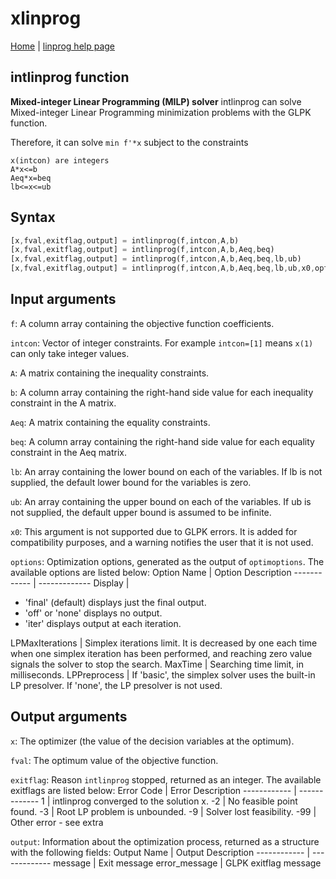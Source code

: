 # xlinprog
[Home](/readme.html) | [linprog help page](/linprog.html)

## intlinprog function

**Mixed-integer Linear Programming (MILP) solver**
intlinprog can solve Mixed-integer Linear Programming minimization problems with the GLPK function.

Therefore, it can solve
`min f'*x`
subject to the constraints
```
x(intcon) are integers
A*x<=b
Aeq*x=beq
lb<=x<=ub
```

## Syntax
```octave
[x,fval,exitflag,output] = intlinprog(f,intcon,A,b)
[x,fval,exitflag,output] = intlinprog(f,intcon,A,b,Aeq,beq)
[x,fval,exitflag,output] = intlinprog(f,intcon,A,b,Aeq,beq,lb,ub)
[x,fval,exitflag,output] = intlinprog(f,intcon,A,b,Aeq,beq,lb,ub,x0,options)
```

## Input arguments
`f`: A column array containing the objective function coefficients.

`intcon`: Vector of integer constraints. For example `intcon=[1]` means `x(1)` can only take integer values.

`A`: A matrix containing the inequality constraints.

`b`: A column array containing the right-hand side value for each inequality constraint in the A matrix.

`Aeq`: A matrix containing the equality constraints.

`beq`: A column array containing the right-hand side value for each equality constraint in the Aeq matrix.

`lb`: An array containing the lower bound on each of the variables. If lb is not supplied, the default lower bound for the variables is zero. 

`ub`: An array containing the upper bound on each of the variables. If ub is not supplied, the default upper bound is assumed to be infinite. 

`x0`: This argument is not supported due to GLPK errors. It is added for compatibility purposes, and a warning notifies the user that it is not used.

`options`: Optimization options, generated as the output of `optimoptions`.
The available options are listed below:
Option Name | Option Description
------------ | -------------
Display | <ul><li>'final' (default) displays just the final output.</li><li>'off' or 'none' displays no output.</li><li>'iter' displays output at each iteration.</li></ul>
LPMaxIterations | Simplex iterations limit. It is decreased by one each time when one simplex iteration has been performed, and reaching zero value signals the solver to stop the search. 
MaxTime | Searching time limit, in milliseconds. 
LPPreprocess | If 'basic', the simplex solver uses the built-in LP presolver. If 'none', the LP presolver is not used. 

## Output arguments
`x`: The optimizer (the value of the decision variables at the optimum).

`fval`: The optimum value of the objective function.

`exitflag`: Reason `intlinprog` stopped, returned as an integer.
The available exitflags are listed below:
Error Code | Error Description
------------ | -------------
1 | intlinprog converged to the solution x.
-2 | No feasible point found.
-3 | Root LP problem is unbounded.
-9 | Solver lost feasibility.
-99 | Other error - see extra

`output`: Information about the optimization process, returned as a structure with the following fields:
Output Name | Output Description
------------ | -------------
message | Exit message
error_message | GLPK exitflag message



